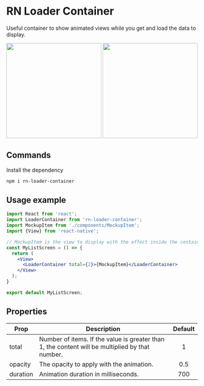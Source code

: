 # RN Loader Container

Useful container to show animated views while you get and load the data to display.

<p float="left">
  <img src="https://user-images.githubusercontent.com/9607291/148542031-be04224d-8a74-4524-9ec0-5e8f760e3492.gif" width="250"/>
  <img src="https://user-images.githubusercontent.com/9607291/148541676-a9c7812b-488a-44ba-acae-e35f412b287a.gif" width="250"/>
</p>

## Commands

Install the dependency

```bash
npm i rn-loader-container
```

## Usage example

```jsx
import React from 'react';
import LoaderContainer from 'rn-loader-container';
import MockupItem from './components/MockupItem';
import {View} from 'react-native';

// MockupItem is the view to display with the effect inside the container.
const MyListScreen = () => {
  return (
    <View>
      <LoaderContainer total={2}>{MockupItem}</LoaderContainer>
    </View>
  );
}

export default MyListScreen;
```

## Properties

| Prop     | Description | Default       |
|----------|-------------|:-------------:|
| total    | Number of items. If the value is greater than 1, the content will be multiplied by that number.  | 1
| opacity  | The opacity to apply with the animation.                                                         | 0.5
| duration | Animation duration in milliseconds.                                                              | 700
